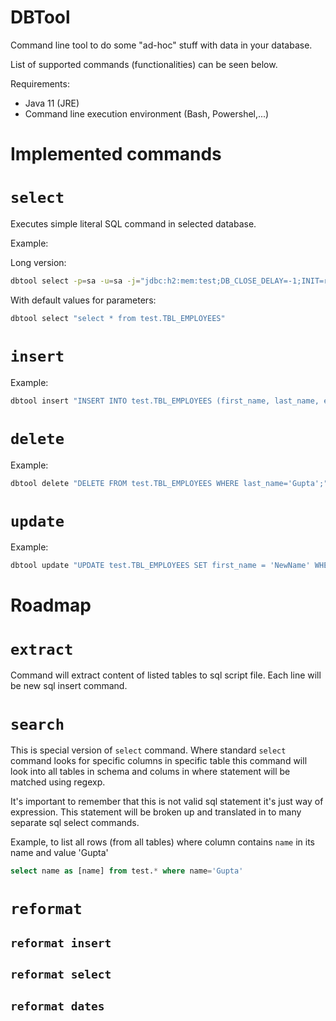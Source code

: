 # DBTool

Command line tool to do some "ad-hoc" stuff with data in your database.

List of supported commands (functionalities) can be seen below.

Requirements:
- Java 11 (JRE)
- Command line execution environment (Bash, Powershel,...)


# Implemented commands

# `select`

Executes simple literal SQL command in selected database.

Example:

Long version:

```sh
dbtool select -p=sa -u=sa -j="jdbc:h2:mem:test;DB_CLOSE_DELAY=-1;INIT=runscript from 'src/test/resources/sql/init.sql'" "select * from test.TBL_EMPLOYEES"
```

With default values for parameters:

```sh
dbtool select "select * from test.TBL_EMPLOYEES"
```



# `insert`

Example:

```sh
dbtool insert "INSERT INTO test.TBL_EMPLOYEES (first_name, last_name, email) VALUES ('Lokesh', 'Gupta', 'abc@gmail.com');"
```

# `delete`

Example:

```sh
dbtool delete "DELETE FROM test.TBL_EMPLOYEES WHERE last_name='Gupta';"
```

# `update`

Example:

```sh
dbtool update "UPDATE test.TBL_EMPLOYEES SET first_name = 'NewName' WHERE last_name='Gupta';"
```

# Roadmap

# `extract`

Command will extract content of listed tables to sql script file. Each line will be new sql insert command.

# `search`

This is special version of `select` command. Where standard `select` command looks for specific columns in specific table this command will look into all tables in schema and colums in where statement will be matched using regexp.

It's important to remember that this is not valid sql statement it's just way of expression. This statement will be broken up
and translated in to many separate sql select commands.

Example, to list all rows (from all tables) where column contains `name` in its name and value 'Gupta'

```sql
select name as [name] from test.* where name='Gupta'
```


# `reformat`
## `reformat insert`
## `reformat select`
## `reformat dates`


